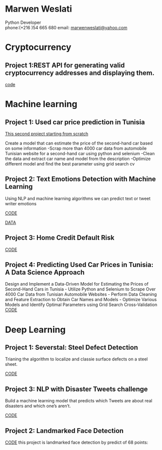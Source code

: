 # Marwen Weslati
Python Developer<br>
phone:(+216 )54 665 680 email: marwenweslati@yahoo.com

# Cryptocurrency 


## Project 1:REST API for generating valid cryptocurrency addresses and displaying them.
[code](https://github.com/Marwen-93/cryptocurrency_adrees_api)


# Machine learning 



## Project 1: Used car price  prediction in Tunisia
[This second project starting from  scratch](https://github.com/Marwen-93/voiture_occasion)

Create a model that can estimate the price of the second-hand car based on some information -Scrap more than 4000 car data from automobile Tunisian website for a second-hand car using python and selenium -Clean the data and extract car name and model from the description -Optimize different model and find the best parameter using grid search cv
## Project 2: Text Emotions Detection with Machine Learning 

Using NLP and machine learning algorithms we can predict text or tweet  writer emotions 



[CODE](https://github.com/Marwen-93/textemotiondetection/blob/main/textemotiondetectio.ipynb)


[DATA](https://github.com/Marwen-93/textemotiondetection/blob/main/data.txt)


## Project 3: Home Credit Default Risk
[CODE](https://github.com/Marwen-93/home-credit-default-risk/blob/main/home-credit-default-risk.ipynb)

## Project 4: Predicting Used Car Prices in Tunisia: A Data Science Approach
Design and Implement a Data-Driven Model for Estimating the Prices of Second-Hand Cars in Tunisia - Utilize Python and Selenium to Scrape Over 4000 Car Data from Tunisian Automobile Websites - Perform Data Cleaning and Feature Extraction to Obtain Car Names and Models - Optimize Various Models and Identify Optimal Parameters using Grid Search Cross-Validation
[CODE](https://github.com/Marwen-93/voiture_occasion)


# Deep Learning
## Project 1: Severstal: Steel Defect Detection
Trianing the algorithm to localize and classie surface defects on a steel sheet.

[CODE](https://www.kaggle.com/weslatimarwen/keras-model-acc-0-8)

## Project 3: NLP with Disaster Tweets challenge
Build a machine learning model that predicts which Tweets are about real disasters and which one’s aren’t.


[CODE](https://www.kaggle.com/weslatimarwen/nlp-with-disaster-tweets-challenge)


## Project 2: Landmarked Face Detection
[CODE](https://github.com/Marwen-93/landmarksfaceproject-/blob/main/README.md)
this project is landmarked face detection by predict of 68 points:

